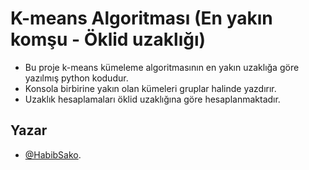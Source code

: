 # K-means Algoritması (En yakın komşu - Öklid uzaklığı)

- Bu proje k-means kümeleme algoritmasının en yakın uzaklığa göre yazılmış python kodudur.
- Konsola birbirine yakın olan kümeleri gruplar halinde yazdırır.
- Uzaklık hesaplamaları öklid uzaklığına göre hesaplanmaktadır.


## Yazar

- [@HabibSako](https://github.com/HabibSako).
